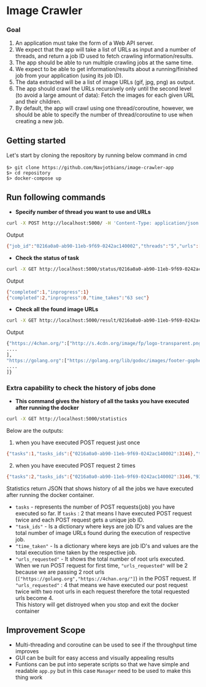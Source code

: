
# Image Crawler

### Goal

1. An application must take the form of a Web API server.
2. We expect that the app will take a list of URLs as input and a number of threads,
and return a job ID used to fetch crawling information/results.
3. The app should be able to run multiple crawling jobs at the same time.
4. We expect to be able to get information/results about a running/finished job
from your application (using its job ID).
5. The data extracted will be a list of image URLs (gif, jpg, png) as output.
6. The app should crawl the URLs recursively only until the second level
(to avoid a large amount of data): Fetch the images for each given URL and their children.
7. By default, the app will crawl using one thread/coroutine, however,
we should be able to specify the number of thread/coroutine to use when creating a new job.

## Getting started

Let's start by cloning the repository by running below command in cmd
<br><br> `$> git clone https://github.com/Navjotbians/image-crawler-app` <br>
`$> cd repository` <br>
`$> docker-compose up` <br>

## Run following commands 

* <b>Specify number of thread you want to use and URLs</b>
```bash
curl -X POST http://localhost:5000/ -H 'Content-Type: application/json' -d '{"n_threads": 5, "urls": ["https://golang.org", "https://4chan.org/"]}'
```
  Output

```bash
{"job_id":"0216a0a0-ab90-11eb-9f69-0242ac140002","threads":"5","urls":["https://golang.org","https://4chan.org/"]}
```
* <b>Check the status of task</b>
```bash
curl -X GET http://localhost:5000/status/0216a0a0-ab90-11eb-9f69-0242ac140002
```
  Output 

```bash
{"completed":1,"inprogress":1}
{"completed":2,"inprogress":0,"time_takes":"63 sec"}
```
* <b>Check all the found image URLs</b>
```bash
curl -X GET http://localhost:5000/result/0216a0a0-ab90-11eb-9f69-0242ac140002
```
Output

```bash
{"https://4chan.org/":["http://s.4cdn.org/image/fp/logo-transparent.png","http://i.4cdn.org/biz/1619953507122s.jpg","http://i.4cdn.org/vg/1619905159716s.jpg","http://i.4cdn.org/a/1619966517054s.jpg","http://i.4cdn.org/g/1619861690497s.jpg","http://i.4cdn.org/tv/1619951232990s.jpg",
....
],
"https://golang.org":["https://golang.org/lib/godoc/images/footer-gopher.jpg","https://golang.org///lib/godoc/images/footer-gopher.jpg","https://golang.org/doc//doc/gopher/doc.png","https://golang.org/doc//doc/gopher/talks.png",
....
]}
```
### Extra capability to check the history of jobs done
* <b>This command gives the history of all the tasks you have executed after running the docker</b>
```bash
curl -X GET http://localhost:5000/statistics
```
Below are the outputs: <br>	
1. when you have executed POST request just once

```bash
{"tasks":1,"tasks_ids":{"0216a0a0-ab90-11eb-9f69-0242ac140002":3146},"time_taken":{"0216a0a0-ab90-11eb-9f69-0242ac140002":"63.40-seconds"},"urls_requseted":2}
```
2. when you have executed POST request 2 times
```bash
{"tasks":2,"tasks_ids":{"0216a0a0-ab90-11eb-9f69-0242ac140002":3146,"93941796-ab91-11eb-929f-0242ac140002":3088},"time_taken":{"0216a0a0-ab90-11eb-9f69-0242ac140002":"63.40-seconds","93941796-ab91-11eb-929f-0242ac140002":"60.93-seconds"},"urls_requseted":4}
```
Statistics return JSON that shows history of all the jobs we have executed after running the docker container.

* `tasks` - represents the number of POST requests(job) you have executed so far. If `tasks` : 2 that means I have executed POST request twice and each POST request gets a unique job ID.
* `"task_ids"` - Is a dictionary where keys are job ID's and values are the total number of image URLs found during the execution of respective job.
* `"time_taken"` - Is a dictionary where keys are job ID's and values are the total execution time taken by the respective job.
* `"urls_requested"` - It shows the total number of root urls executed. When we run POST request for first time, `"urls_requested"` will be 2 because we are passing 2 root urls (`["https://golang.org","https://4chan.org/"]`) in the POST request. If `"urls_requested"` : 4 that means we have executed our post request twice with two root urls in each request therefore the total requested urls become 4. <br>
This history will get distroyed when you stop and exit the docker container

## Improvement Scope
* Multi-threading and coroutine can be used to see if the throughput time improves
* GUI can be built for easy access and visually appealing results
* Funtions can be put into seperate scripts so that we have simple and readable `app.py` but in this case `Manager` need to be used to make this thing work  



